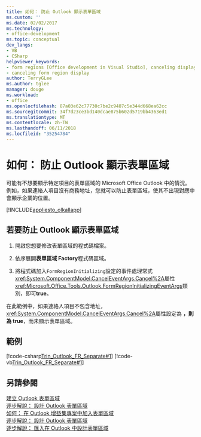 ```yaml
---
title: 如何： 防止 Outlook 顯示表單區域
ms.custom: ''
ms.date: 02/02/2017
ms.technology:
- office-development
ms.topic: conceptual
dev_langs:
- VB
- CSharp
helpviewer_keywords:
- form regions [Office development in Visual Studio], canceling display
- canceling form region display
author: TerryGLee
ms.author: tglee
manager: douge
ms.workload:
- office
ms.openlocfilehash: 87a03e62c77730c7be2c9487c5e344d668ea62cc
ms.sourcegitcommit: 34f7d23ce3bd140dcae875b602d5719bb4363ed1
ms.translationtype: MT
ms.contentlocale: zh-TW
ms.lasthandoff: 06/11/2018
ms.locfileid: "35254784"
---
```

# <a name="how-to-prevent-outlook-from-displaying-a-form-region"></a>如何： 防止 Outlook 顯示表單區域
  可能有不想要顯示特定項目的表單區域的 Microsoft Office Outlook 中的情況。 例如，如果連絡人項目沒有商務地址，您就可以防止表單區域，使其不出現對應中會顯示企業的位置。  
  
 [!INCLUDE[appliesto_olkallapp](../vsto/includes/appliesto-olkallapp-md.md)]  
  
## <a name="to-prevent-outlook-from-displaying-a-form-region"></a>若要防止 Outlook 顯示表單區域  
  
1.  開啟您想要修改表單區域的程式碼檔案。  
  
2.  依序展開**表單區域 Factory**程式碼區域。  
  
3.  將程式碼加入`FormRegionInitializing`設定的事件處理常式<xref:System.ComponentModel.CancelEventArgs.Cancel%2A>屬性<xref:Microsoft.Office.Tools.Outlook.FormRegionInitializingEventArgs>類別，即可**true**。  
  
 在此範例中，如果連絡人項目不包含地址，<xref:System.ComponentModel.CancelEventArgs.Cancel%2A>屬性設定為 **，則為 true**，而未顯示表單區域。  
  
## <a name="example"></a>範例  
 [!code-csharp[Trin_Outlook_FR_Separate#1](../vsto/codesnippet/CSharp/Trin_Outlook_FR_Separate_O12/MapIt.cs#1)]
 [!code-vb[Trin_Outlook_FR_Separate#1](../vsto/codesnippet/VisualBasic/Trin_Outlook_FR_Separate_O12/MapIt.vb#1)]  
  
## <a name="see-also"></a>另請參閱  
 [建立 Outlook 表單區域](../vsto/creating-outlook-form-regions.md)   
 [逐步解說： 設計 Outlook 表單區域](../vsto/walkthrough-designing-an-outlook-form-region.md)   
 [如何： 在 Outlook 增益集專案中加入表單區域](../vsto/how-to-add-a-form-region-to-an-outlook-add-in-project.md)   
 [逐步解說： 設計 Outlook 表單區域](../vsto/walkthrough-designing-an-outlook-form-region.md)   
 [逐步解說： 匯入在 Outlook 中設計表單區域](../vsto/walkthrough-importing-a-form-region-that-is-designed-in-outlook.md)  
  
  